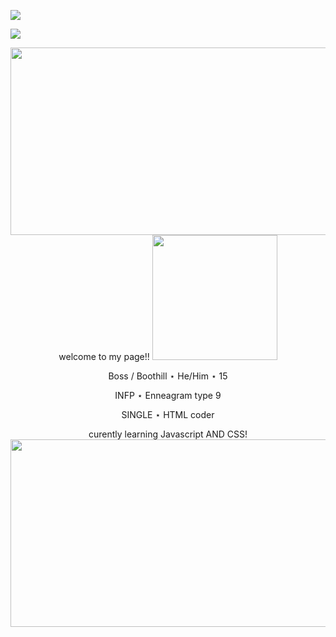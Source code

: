 ![](https://lastfm-recently-played.vercel.app/api?user=bugged_outtt&count=1)

![](https://komarev.com/ghpvc/?username=Gr1m-Reaper&color=blue)

<p align="center">

  <img width="850" height="300" src="https://64.media.tumblr.com/ee6ad469e0dc1c000f3822c016deadfb/b85385295494c507-06/s2048x3072/3067762cb8aba6c25a1a6bab80d6df6e5aa3aabf.gifv">
welcome to my page!!

  <img width="200" height="200" src="https://64.media.tumblr.com/3f72004daef0c3fbed59c26628f2d5a5/49deecea44115d9b-d9/s400x600/4334e3e3a9a8ca52be3324889b5467539fb51e1d.gifv">

<p align="center">
Boss / Boothill ⋆ He/Him ⋆ 15
<p align="center">
INFP ⋆ Enneagram type 9
<p align="center">
SINGLE ⋆ HTML coder 
<p align="center">
curently learning Javascript AND CSS!

  <img width="850" height="300" src="https://64.media.tumblr.com/f6e16cd2a8ef4683f8134daea11842e8/b85385295494c507-30/s2048x3072/7cade7acff0a75da5de30b481cb0c265512f7b97.pnj">
